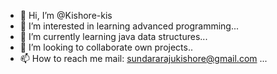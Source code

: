 - 👋 Hi, I’m @Kishore-kis
- 👀 I’m interested in learning advanced programming...
- 🌱 I’m currently learning  java data structures...
- 💞️ I’m looking to collaborate own projects..
- 📫 How to reach me mail: sundararajukishore@gmail.com ...

<!---
Kishore-kis/Kishore-kis is a ✨ special ✨ repository because its `README.md` (this file) appears on your GitHub profile.
You can click the Preview link to take a look at your changes.
--->

